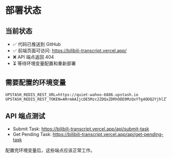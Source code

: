 # 部署状态

## 当前状态
- ✅ 代码已推送到 GitHub
- ✅ 前端页面可访问: https://bilibili-transcript.vercel.app/
- ❌ API 端点返回 404
- ⏳ 等待环境变量配置和重新部署

## 需要配置的环境变量
```
UPSTASH_REDIS_REST_URL=https://quiet-wahoo-6886.upstash.io
UPSTASH_REDIS_REST_TOKEN=ARrmAAIjcDE5Mzc2ZDQxZDRhODE0MzQxYTg4ODQ2YjhlZTIxZDIyZXAxMA
```

## API 端点测试
- Submit Task: https://bilibili-transcript.vercel.app/api/submit-task
- Get Pending Task: https://bilibili-transcript.vercel.app/api/get-pending-task

配置完环境变量后，这些端点应该正常工作。